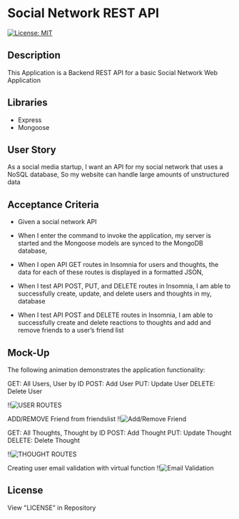 # Social Network REST API

[![License: MIT](https://img.shields.io/badge/License-MIT-yellow.svg)](https://opensource.org/licenses/MIT)

## Description

This Application is a Backend REST API for a basic Social Network Web Application

## Libraries

- Express
- Mongoose

## User Story

As a social media startup, I want an API for my social network that uses a NoSQL database, So my website can handle large amounts of unstructured data

## Acceptance Criteria

- Given a social network API
- When I enter the command to invoke the application, my server is started and the Mongoose models are synced to the MongoDB database,

- When I open API GET routes in Insomnia for users and thoughts, the data for each of these routes is displayed in a formatted JSON,

- When I test API POST, PUT, and DELETE routes in Insomnia, I am able to successfully create, update, and delete users and thoughts in my, database

- When I test API POST and DELETE routes in Insomnia, I am able to successfully create and delete reactions to thoughts and add and remove friends to a user’s friend list

## Mock-Up

The following animation demonstrates the application functionality:

GET: All Users, User by ID
POST: Add User
PUT: Update User
DELETE: Delete User

!!![USER ROUTES](https://media.giphy.com/media/v1.Y2lkPTc5MGI3NjExangybGtydGplZXhkcHpjZWg3c3hzanJsNzRmOWtuOHQ4enhkZGNuMiZlcD12MV9pbnRlcm5hbF9naWZfYnlfaWQmY3Q9Zw/coEJAsNPrLuWuJuSco/giphy.gif)

ADD/REMOVE Friend from friendslist
!!![Add/Remove Friend](https://media.giphy.com/media/Aq9lMB0cg4ok9j8Bhg/giphy.gif)

GET: All Thoughts, Thought by ID
POST: Add Thought
PUT: Update Thought
DELETE: Delete Thought

!!![THOUGHT ROUTES ](https://media.giphy.com/media/v1.Y2lkPTc5MGI3NjExMmY5ajZjYXp6eGZnMjRxY2xuaTRqZ2U2NW0wbjV1MWV3OXQ4aGEwMiZlcD12MV9pbnRlcm5hbF9naWZfYnlfaWQmY3Q9Zw/WAUkItS4SnxdfbZQgb/giphy.gif)

Creating user email validation with virtual function
!!![Email Validation](https://media.giphy.com/media/v1.Y2lkPTc5MGI3NjExNmIzM3d4dGs4bjk5cWhmbjk5d21qMnZqNGRwaGhhd2JnbmxwOThtbCZlcD12MV9pbnRlcm5hbF9naWZfYnlfaWQmY3Q9Zw/Aq9lMB0cg4ok9j8Bhg/giphy.gif)

## License

View "LICENSE" in Repository

